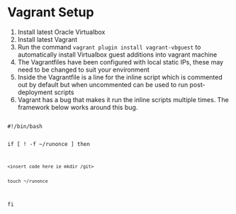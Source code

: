 # Vagrant Setup

1. Install latest Oracle Virtualbox
2. Install latest Vagrant
3. Run the command <code>vagrant plugin install vagrant-vbguest</code> to automatically install Virtualbox guest additions into vagrant machine
4. The Vagrantfiles have been configured with local static IPs, these may need to be changed to suit your environment
5. Inside the Vagrantfile is a line for the inline script which is commented out by default but when uncommented can be used to run post-deployment scripts
6. Vagrant has a bug that makes it run the inline scripts multiple times.  The framework below works around this bug.
<code>
#!/bin/bash

if [ ! -f ~/runonce ]
then
	
	<insert code here ie mkdir /git>
	
	
	touch ~/runonce
fi	
</code>
